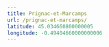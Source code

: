 ```yaml
---
title: Prignac-et-Marcamps
url: /prignac-et-marcamps/
latitude: 45.034660800000005
longitude: -0.49404660000000006
---
```

